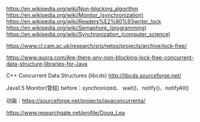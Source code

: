 https://en.wikipedia.org/wiki/Non-blocking_algorithm
https://en.wikipedia.org/wiki/Monitor_(synchronization)
https://en.wikipedia.org/wiki/Readers%E2%80%93writer_lock
https://en.wikipedia.org/wiki/Semaphore_(programming)
https://en.wikipedia.org/wiki/Synchronization_(computer_science)

https://www.cl.cam.ac.uk/research/srg/netos/projects/archive/lock-free/

https://www.quora.com/Are-there-any-non-blocking-lock-free-concurrent-data-structure-libraries-for-Java

C++ Concurrent Data Structures (libcds)
http://libcds.sourceforge.net/

Java1.5 Monitor(管程) before：synchronized、 wait()、notify()、notifyAll() 

动画：https://sourceforge.net/projects/javaconcurrenta/

https://www.researchgate.net/profile/Doug_Lea